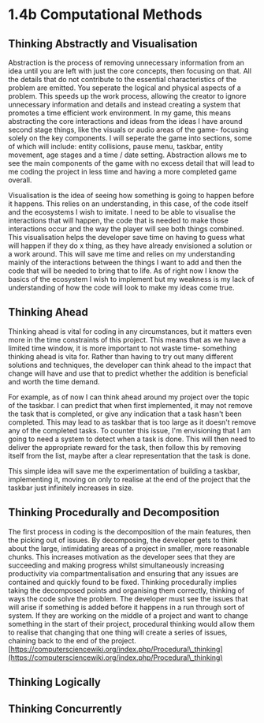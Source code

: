 # 1.4b Computational Methods

## Thinking Abstractly and Visualisation

Abstraction is the process of removing unnecessary information from an idea until you are left with just the core concepts, then focusing on that. All the details that do not contribute to the essential characteristics of the problem are emitted. You seperate the logical and physical aspects of a problem. This speeds up the work process, allowing the creator to ignore unnecessary information and details and instead creating a system that promotes a time efficient work environment. In my game, this means abstracting the core interactions and ideas from the ideas I have around second stage things, like the visuals or audio areas of the game- focusing solely on the key components. I will seperate the game into sections, some of which will include: entity collisions, pause menu, taskbar, entity movement, age stages and a time / date setting. Abstraction allows me to see the main components of the game with no excess detail that will lead to me coding the project in less time and having a more completed game overall.&#x20;

Visualisation is the idea of seeing how something is going to happen before it happens. This relies on an understanding, in this case, of the code itself and the ecosystems I wish to imitate. I need to be able to visualise the interactions that will happen, the code that is needed to make those interactions occur and the way the player will see both things combined. This visualisation helps the developer save time on having to guess what will happen if they do x thing, as they have already envisioned a solution or a work around. This will save me time and relies on my understanding mainly of the interactions between the things I want to add and then the code that will be needed to bring that to life. As of right now I know the basics of the ecosystem I wish to implement but my weakness is my lack of understanding of how the code will look to make my ideas come true.

## Thinking Ahead

Thinking ahead is vital for coding in any circumstances, but it matters even more in the time constraints of this project. This means that as we have a limited time window, it is more important to not waste time- something thinking ahead is vita for. Rather than having to try out many different solutions and techniques, the developer can think ahead to the impact that change will have and use that to predict whether the addition is beneficial and worth the time demand.&#x20;

For example, as of now I can think ahead around my project over the topic of the taskbar. I can predict that when first implemented, it may not remove the task that is completed, or give any indication that a task hasn't been completed. This may lead to as taskbar that is too large as it doesn't remove any of the completed tasks. To counter this issue, I'm envisioning that I am going to need a system to detect when a task is done. This will then need to deliver the appropriate reward for the task, then follow this by removing itself from the list, maybe after a clear representation that the task is done.

This simple idea will save me the experimentation of building a taskbar, implementing it, moving on only to realise at the end of the project that the taskbar just infinitely increases in size. &#x20;

## Thinking Procedurally and Decomposition

The first process in coding is the decomposition of the main features, then the picking out of issues. By decomposing, the developer gets to think about the large, intimidating areas of a project in smaller, more reasonable chunks. This increases motivation as the developer sees that they are succeeding and making progress whilst simultaneously increasing productivity via compartmentalisation and ensuring that any issues are contained and quickly found to be fixed. Thinking procedurally implies taking the decomposed points and organising them correctly, thinking of ways the code solve the problem. The developer must see the issues that will arise if something is added before it happens in a run through sort of system. If they are working on the middle of a project and want to change something in the start of their project, procedural thinking would allow them to realise that changing that one thing will create a series of issues, chaining back to the end of the project. [https://computersciencewiki.org/index.php/Procedural\_thinking](https://computersciencewiki.org/index.php/Procedural\_thinking)

## Thinking Logically

## Thinking Concurrently
